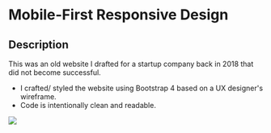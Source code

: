 # Mobile-First Responsive Design

## Description
This was an old website I drafted for a startup company back in 2018 that did not become successful. 
* I crafted/ styled the website using Bootstrap 4 based on a UX designer's wireframe.
* Code is intentionally clean and readable.

![](rough-draft.gif)






